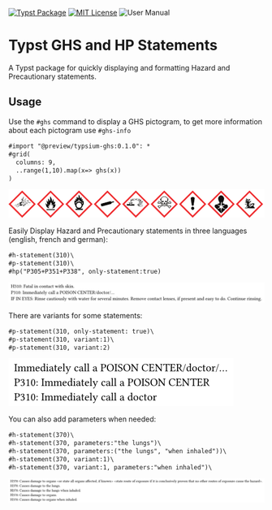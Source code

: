 [![Typst Package](https://img.shields.io/badge/dynamic/toml?url=https%3A%2F%2Fraw.githubusercontent.com%2FTypsium%2Ftypsium-ghs%2Fmain%2Ftypst.toml&query=%24.package.version&prefix=v&logo=typst&label=package&color=239DAD)](https://typst.app/universe/package/typsium-ghs)
[![MIT License](https://img.shields.io/badge/license-MIT-blue)](https://github.com/Typsium/typsium/blob/main/LICENSE)
![User Manual](https://img.shields.io/badge/manual-.pdf-purple)

# Typst GHS and HP Statements

A Typst package for quickly displaying and formatting Hazard and Precautionary statements.

## Usage
Use the `#ghs` command to display a GHS pictogram, to get more information about each pictogram use `#ghs-info`
```typst
#import "@preview/typsium-ghs:0.1.0": *
#grid(
  columns: 9,
  ..range(1,10).map(x=> ghs(x))
)
```
![result](https://raw.githubusercontent.com/Typsium/typsium-ghs/main/tests/ghs-pictograms/ref/1.png)

Easily Display Hazard and Precautionary statements in three languages (english, french and german): 
```typst
#h-statement(310)\
#p-statement(310)\
#hp("P305+P351+P338", only-statement:true)
```
![result](https://raw.githubusercontent.com/Typsium/typsium-ghs/main/tests/simple-hp/ref/1.png)

There are variants for some statements:
```typst
#p-statement(310, only-statement: true)\
#p-statement(310, variant:1)\
#p-statement(310, variant:2)
```
![result](https://raw.githubusercontent.com/Typsium/typsium-ghs/main/tests/variants/ref/1.png)

You can also add parameters when needed:
```typst
#h-statement(370)\
#h-statement(370, parameters:"the lungs")\
#h-statement(370, parameters:("the lungs", "when inhaled"))\
#h-statement(370, variant:1)\
#h-statement(370, variant:1, parameters:"when inhaled")\
```
![result](https://raw.githubusercontent.com/Typsium/typsium-ghs/main/tests/parameters/ref/1.png)